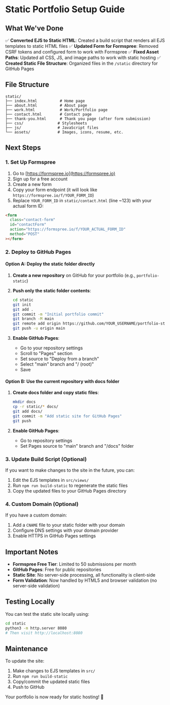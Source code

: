 # Static Portfolio Setup Guide

## What We've Done

✅ **Converted EJS to Static HTML**: Created a build script that renders all EJS templates to static HTML files
✅ **Updated Form for Formspree**: Removed CSRF tokens and configured form to work with Formspree
✅ **Fixed Asset Paths**: Updated all CSS, JS, and image paths to work with static hosting
✅ **Created Static File Structure**: Organized files in the `/static` directory for GitHub Pages

## File Structure

```
static/
├── index.html          # Home page
├── about.html          # About page
├── work.html           # Work/Portfolio page
├── contact.html        # Contact page
├── thank-you.html      # Thank you page (after form submission)
├── css/               # Stylesheets
├── js/                # JavaScript files
└── assets/            # Images, icons, resume, etc.
```

## Next Steps

### 1. Set Up Formspree

1. Go to [https://formspree.io](https://formspree.io)
2. Sign up for a free account
3. Create a new form
4. Copy your form endpoint (it will look like `https://formspree.io/f/YOUR_FORM_ID`)
5. Replace `YOUR_FORM_ID` in `static/contact.html` (line ~123) with your actual form ID:

```html
<form
  class="contact-form"
  id="contactForm"
  action="https://formspree.io/f/YOUR_ACTUAL_FORM_ID"
  method="POST"
></form>
```

### 2. Deploy to GitHub Pages

#### Option A: Deploy the static folder directly

1. **Create a new repository** on GitHub for your portfolio (e.g., `portfolio-static`)

2. **Push only the static folder contents**:

   ```bash
   cd static
   git init
   git add .
   git commit -m "Initial portfolio commit"
   git branch -M main
   git remote add origin https://github.com/YOUR_USERNAME/portfolio-static.git
   git push -u origin main
   ```

3. **Enable GitHub Pages**:
   - Go to your repository settings
   - Scroll to "Pages" section
   - Set source to "Deploy from a branch"
   - Select "main" branch and "/ (root)"
   - Save

#### Option B: Use the current repository with docs folder

1. **Create docs folder and copy static files**:

   ```bash
   mkdir docs
   cp -r static/* docs/
   git add docs/
   git commit -m "Add static site for GitHub Pages"
   git push
   ```

2. **Enable GitHub Pages**:
   - Go to repository settings
   - Set Pages source to "main" branch and "/docs" folder

### 3. Update Build Script (Optional)

If you want to make changes to the site in the future, you can:

1. Edit the EJS templates in `src/views/`
2. Run `npm run build-static` to regenerate the static files
3. Copy the updated files to your GitHub Pages directory

### 4. Custom Domain (Optional)

If you have a custom domain:

1. Add a `CNAME` file to your static folder with your domain
2. Configure DNS settings with your domain provider
3. Enable HTTPS in GitHub Pages settings

## Important Notes

- **Formspree Free Tier**: Limited to 50 submissions per month
- **GitHub Pages**: Free for public repositories
- **Static Site**: No server-side processing, all functionality is client-side
- **Form Validation**: Now handled by HTML5 and browser validation (no server-side validation)

## Testing Locally

You can test the static site locally using:

```bash
cd static
python3 -m http.server 8080
# Then visit http://localhost:8080
```

## Maintenance

To update the site:

1. Make changes to EJS templates in `src/`
2. Run `npm run build-static`
3. Copy/commit the updated static files
4. Push to GitHub

Your portfolio is now ready for static hosting! 🎉
